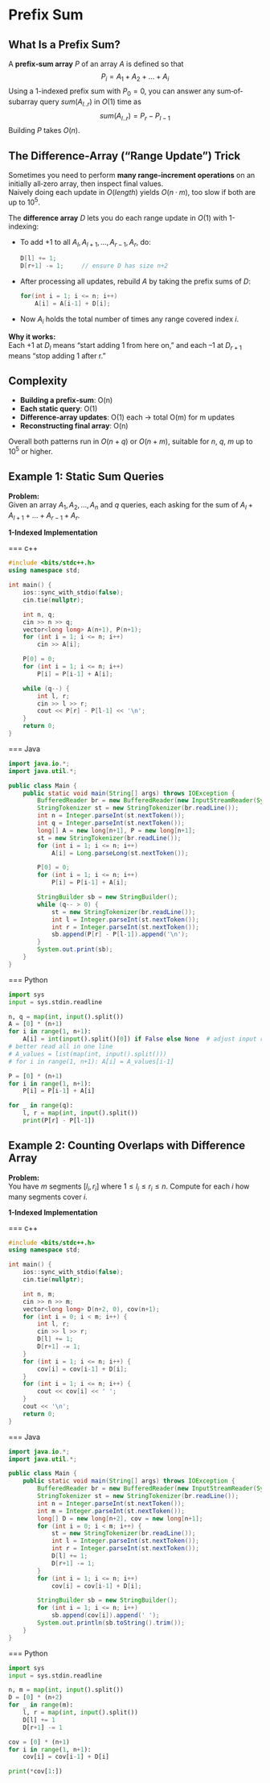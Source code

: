# Prefix Sum

## What Is a Prefix Sum?
A **prefix‐sum array** $P$ of an array $A$ is defined so that
$$
P_i = A_1 + A_2 + … + A_i
$$
Using a 1-indexed prefix sum with $P_0 = 0$, you can answer any sum‐of‐subarray query $sum(A_{l..r})$ in $O(1)$ time as
$$
sum(A_{l..r}) = P_r − P_{l−1}
$$
Building $P$ takes $O(n)$.

## The Difference‐Array (“Range Update”) Trick
Sometimes you need to perform **many range‐increment operations** on an initially all‐zero array, then inspect final values.  
Naively doing each update in $O(length)$ yields $O(n·m)$, too slow if both are up to $10^5$.

The **difference array** $D$ lets you do each range update in $O(1)$ with 1-indexing:

- To add $+1$ to all $A_l, A_{l + 1}, \dots, A_{r - 1}, A_r$, do:
  ```cpp
  D[l] += 1;
  D[r+1] -= 1;     // ensure D has size n+2
  ```
- After processing all updates, rebuild $A$ by taking the prefix sums of $D$:
  ```cpp
  for(int i = 1; i <= n; i++)
      A[i] = A[i-1] + D[i];
  ```
- Now $A_i$ holds the total number of times any range covered index $i$.

**Why it works:**  
Each $+1$ at $D_l$ means “start adding 1 from here on,” and each $–1$ at $D_{r+1}$ means “stop adding 1 after r.”

## Complexity
- **Building a prefix‐sum**: O(n)  
- **Each static query**: O(1)  
- **Difference‐array updates**: O(1) each → total O(m) for m updates  
- **Reconstructing final array**: O(n)  

Overall both patterns run in $O(n + q)$ or $O(n + m)$, suitable for $n$, $q$, $m$ up to $10^5$ or higher.

## Example 1: Static Sum Queries

**Problem:**  
Given an array $A_1, A_2, \dots,  A_n$ and $q$ queries, each asking for the sum of $A_l + A_{l + 1} + \dots + A_{r - 1} + A_r$.

**1-Indexed Implementation**

=== c++
```cpp
#include <bits/stdc++.h>
using namespace std;

int main() {
    ios::sync_with_stdio(false);
    cin.tie(nullptr);

    int n, q;
    cin >> n >> q;
    vector<long long> A(n+1), P(n+1);
    for (int i = 1; i <= n; i++)
        cin >> A[i];

    P[0] = 0;
    for (int i = 1; i <= n; i++)
        P[i] = P[i-1] + A[i];

    while (q--) {
        int l, r;
        cin >> l >> r;
        cout << P[r] - P[l-1] << '\n';
    }
    return 0;
}
```

=== Java
```java
import java.io.*;
import java.util.*;

public class Main {
    public static void main(String[] args) throws IOException {
        BufferedReader br = new BufferedReader(new InputStreamReader(System.in));
        StringTokenizer st = new StringTokenizer(br.readLine());
        int n = Integer.parseInt(st.nextToken());
        int q = Integer.parseInt(st.nextToken());
        long[] A = new long[n+1], P = new long[n+1];
        st = new StringTokenizer(br.readLine());
        for (int i = 1; i <= n; i++)
            A[i] = Long.parseLong(st.nextToken());

        P[0] = 0;
        for (int i = 1; i <= n; i++)
            P[i] = P[i-1] + A[i];

        StringBuilder sb = new StringBuilder();
        while (q-- > 0) {
            st = new StringTokenizer(br.readLine());
            int l = Integer.parseInt(st.nextToken());
            int r = Integer.parseInt(st.nextToken());
            sb.append(P[r] - P[l-1]).append('\n');
        }
        System.out.print(sb);
    }
}
```

=== Python
```python
import sys
input = sys.stdin.readline

n, q = map(int, input().split())
A = [0] * (n+1)
for i in range(1, n+1):
    A[i] = int(input().split()[0]) if False else None  # adjust input reading as needed
# better read all in one line
# A_values = list(map(int, input().split()))
# for i in range(1, n+1): A[i] = A_values[i-1]

P = [0] * (n+1)
for i in range(1, n+1):
    P[i] = P[i-1] + A[i]

for _ in range(q):
    l, r = map(int, input().split())
    print(P[r] - P[l-1])
```

## Example 2: Counting Overlaps with Difference Array

**Problem:**  
You have $m$ segments $[l_i, r_i]$ where $1 \le l_i \le r_i \le n$. Compute for each $i$ how many segments cover $i$.

**1-Indexed Implementation**

=== c++
```cpp
#include <bits/stdc++.h>
using namespace std;

int main() {
    ios::sync_with_stdio(false);
    cin.tie(nullptr);

    int n, m;
    cin >> n >> m;
    vector<long long> D(n+2, 0), cov(n+1);
    for (int i = 0; i < m; i++) {
        int l, r;
        cin >> l >> r;
        D[l] += 1;
        D[r+1] -= 1;
    }
    for (int i = 1; i <= n; i++) {
        cov[i] = cov[i-1] + D[i];
    }
    for (int i = 1; i <= n; i++) {
        cout << cov[i] << ' ';
    }
    cout << '\n';
    return 0;
}
```

=== Java
```java
import java.io.*;
import java.util.*;

public class Main {
    public static void main(String[] args) throws IOException {
        BufferedReader br = new BufferedReader(new InputStreamReader(System.in));
        StringTokenizer st = new StringTokenizer(br.readLine());
        int n = Integer.parseInt(st.nextToken());
        int m = Integer.parseInt(st.nextToken());
        long[] D = new long[n+2], cov = new long[n+1];
        for (int i = 0; i < m; i++) {
            st = new StringTokenizer(br.readLine());
            int l = Integer.parseInt(st.nextToken());
            int r = Integer.parseInt(st.nextToken());
            D[l] += 1;
            D[r+1] -= 1;
        }
        for (int i = 1; i <= n; i++)
            cov[i] = cov[i-1] + D[i];

        StringBuilder sb = new StringBuilder();
        for (int i = 1; i <= n; i++)
            sb.append(cov[i]).append(' ');
        System.out.println(sb.toString().trim());
    }
}
```

=== Python
```python
import sys
input = sys.stdin.readline

n, m = map(int, input().split())
D = [0] * (n+2)
for _ in range(m):
    l, r = map(int, input().split())
    D[l] += 1
    D[r+1] -= 1

cov = [0] * (n+1)
for i in range(1, n+1):
    cov[i] = cov[i-1] + D[i]

print(*cov[1:])
```
